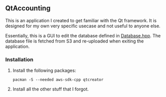 ## QtAccounting

This is an application I created to get familiar with the Qt framework.
It is designed for my own very specific usecase and not useful to anyone else.

Essentially, this is a GUI to edit the database defined in [Database.hpp](Persistance/Database.hpp).
The database file is fetched from S3 and re-uploaded when exiting the application.

### Installation

 1. Install the following packages:

    ```none
    pacman -S --needed aws-sdk-cpp qtcreator
    ```

 1. Install all the other stuff that I forgot.
